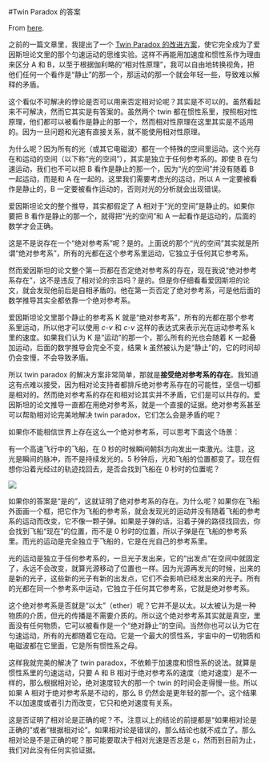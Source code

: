 #Twin Paradox 的答案

From [here](https://yinwang1.substack.com/p/twin-paradox-768).

<span>之前的一篇文章里，我提出了一个</span> [Twin Paradox 的改进方案](https://yinwang0.substack.com/p/twin-paradox-7e4)<span>，使它完全成为了爱因斯坦论文里的那个匀速运动的思维实验。这样不再能用加速度和惯性系作为理由来区分 A 和 B，以至于根据伽利略的“相对性原理”，我可以自由地转换视角，把他们任何一个看作是“静止”的那一个，那运动的那一个就会年轻一些，导致难以解释的矛盾。</span>

这个看似不可解决的悖论是否可以用来否定相对论呢？其实是不可以的。虽然看起来不可解决，然而它其实是有答案的。虽然两个 twin 都在惯性系里，按照相对性原理，他们都可以被看作是静止的那一个，然而相对性原理在这里其实是不适用的。因为一旦问题和光速有直接关系，就不能使用相对性原理。

为什么呢？因为所有的光（或其它电磁波）都在一个特殊的空间里运动。这个光存在和运动的空间（以下称“光的空间”），其实是独立于任何参考系的。即使 B 在匀速运动，我们也不可以把 B 看作是静止的那一个，因为“光的空间”并没有随着 B 一起运动，而是和 A 在一起的。这里我们需要考虑光的运动，所以 A 一定要被看作是静止的，B 一定要被看作运动的，否则对光的分析就会出现错误。

爱因斯坦论文的整个推导，其实都假定了 A 相对于“光的空间”是静止的。如果你要把 B 看作是静止的那一个，就得把“光的空间”和 A 一起看作是运动的，后面的数学才会正确。

这是不是说存在一个“绝对参考系”呢？是的。上面说的那个“光的空间”其实就是所谓“绝对参考系”，所有的光都在这个参考系里运动，它独立于任何其它参考系。

然而爱因斯坦的论文整个第一页都在否定绝对参考系的存在，现在我说“绝对参考系存在”，这不是违反了相对论的宗旨吗？是的。但是你仔细看看爱因斯坦的论文，就会发现他前后是自相矛盾的。他在第一页否定了绝对参考系，可是他后面的数学推导其实全都依靠一个绝对参考系。

<span>爱因斯坦论文里那个静止的参考系 K 就是“绝对参考系”，所有的光都在那个参考系里运动，所以他才可以使用</span> _c-v_ <span>和</span> _c-v_ <span>这样的表达式来表示光在运动参考系 k 里的速度。如果我们认为 K 是“运动”的那一个，那么所有的光也会随着 K 一起叠加运动，后面的数学推导会完全不变，结果 k 虽然被认为是“静止”的，它的时间却仍会变慢，不会导致矛盾。</span>

<span>所以 twin paradox 的解决方案非常简单，那就是</span>**接受绝对参考系的存在**<span>。我知道这有点难以接受，因为相对论支持者都排斥绝对参考系存在的可能性，坚信一切都是相对的。然而绝对参考系的存在和相对论其实并不矛盾，它们是可以共存的。爱因斯坦的论文推导一直都在用绝对参考系，就是一个直接的证据。绝对参考系甚至可以帮助相对论完美地解决 twin paradox，它们怎么会是矛盾的呢？</span>

如果你不能相信世界上存在这么一个绝对参考系，可以思考下面这个场景：

有一个高速飞行中的飞船，在 0 秒的时候瞬间朝斜方向发出一束激光。注意，这光是瞬间的脉冲，而不是持续发光的。5 秒钟后，光和飞船的位置都变了。现在假想你沿着光经过的轨迹找回去，是否会找到飞船在 0 秒时的位置呢？

![](https://substackcdn.com/image/fetch/w_1456,c_limit,f_auto,q_auto:good,fl_progressive:steep/https%3A%2F%2Fbucketeer-e05bbc84-baa3-437e-9518-adb32be77984.s3.amazonaws.com%2Fpublic%2Fimages%2F9f21f1a8-11ac-4939-b0bc-76dfec462e44_1101x885.jpeg)

如果你的答案是“是的”，这就证明了绝对参考系的存在。为什么呢？如果你在飞船外面画一个框，把它作为飞船的参考系，就会发现光的运动并没有随着飞船的参考系的运动而改变，它不像一颗子弹。如果是子弹的话，沿着子弹的路径找回去，你会找到飞船“现在”的位置，而不是 0 秒时的位置，所以子弹是在飞船的参考系里。而光的运动是完全独立于飞船的，它是在光自己的参考系里。

光的运动是独立于任何参考系的，一旦光子发出来，它的“出发点”在空间中就固定了，永远不会改变，就算光源移动了位置也一样。因为光源再发光的时候，出来的是新的光子，这些新的光子有新的出发点，它们不会影响已经发出来的光子。所有的光都在同一个参考系中运动，它独立于任何其它参考系，它就是绝对参考系。

这个绝对参考系是否就是“以太”（ether）呢？它并不是以太。以太被认为是一种物质的介质，但光的传播是不需要介质的。所以这个绝对参考系其实就是真空，里面没有任何物质，它可以被看作是一个“绝对静止”的空间。当然你也可以认为它在匀速运动，所有的光都随着它在动。它是一个最大的惯性系，宇宙中的一切物质和电磁波都在它里面，它是所有惯性系之母。

这样我就完美的解决了 twin paradox，不依赖于加速度和惯性系的说法。就算是惯性系里的匀速运动，只要 A 和 B 相对于绝对参考系的速度（绝对速度）是不一样的，那么根据相对论，绝对速度较大的那一个 twin 的时间会走得慢一些。所以如果 A 相对于绝对参考系是不动的，那么 B 仍然会是更年轻的那一个。这个结果不以加速度或者引力而改变，它只和绝对速度有关系。

这是否证明了相对论是正确的呢？不。注意以上的结论的前提都是“如果相对论是正确的”或者“根据相对论”。如果相对论是错误的，那么结论也就不成立了。那么相对论是不是正确的呢？那可能要取决于相对光速是否总是 c，然而到目前为止，我们对此没有任何实验证据。
